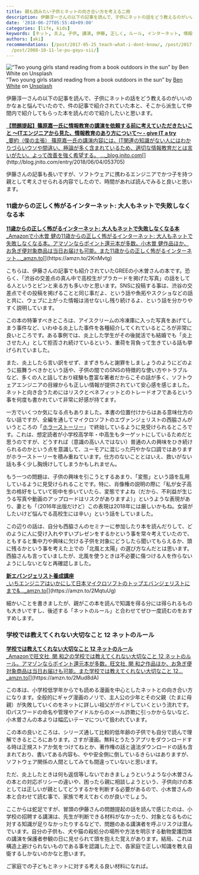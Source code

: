 ```yaml
---
title: 親も読みたい子供とネットの向き合い方を考える二冊
description: 伊藤淳一さんの以下の記事を読んで、子供にネットの話をどう教えるのがいいのかなぁと悩んでいたので、件の記事で紹介されていた本と、そこから派生して仲間内で紹介してもらった本を読んだので紹介したいと思います。
date: '2018-06-27T05:55:48+09:00'
categories: [life, kids]
keywords: [ネット, 炎上, 子供, 講演, 伊藤, 正しく, ルール, インターネット, 情報教育, 大人]
authors: [aki]
recommendations: [/post/2017-05-25_teach-what-i-dont-know/, /post/2017-12-23_----------------------701333a45696/,
  /post/2008-10-11-le-pu-gayu-sii/]
---
```


![“Two young girls stand reading from a book outdoors in the sun” by [Ben White](https://unsplash.com/@benwhitephotography?utm_source=medium&utm_medium=referral) on [Unsplash](https://unsplash.com?utm_source=medium&utm_medium=referral)](/img/0__ejTjhrTvclboS__B1.jpg)
“Two young girls stand reading from a book outdoors in the sun” by [Ben White](https://unsplash.com/@benwhitephotography?utm_source=medium&utm_medium=referral) on [Unsplash](https://unsplash.com?utm_source=medium&utm_medium=referral)

伊藤淳一さんの以下の記事を読んで、子供にネットの話をどう教えるのがいいのかなぁと悩んでいたので、件の記事で紹介されていた本と、そこから派生して仲間内で紹介してもらった本を読んだので紹介したいと思います。

[**【問題提起】篠原嘉一氏に情報教育の講演を依頼する前に考えていただきたいこと ～ITエンジニアから見た、情報教育のあり方について～ - give IT a try**  
_要約（僕の主張） 篠原嘉一氏の講演内容には、IT関連の知識がない人にはわかりづらいウソや間違い、極論が多く含まれているため、適切な情報教育だとは言いがたい。よって改善を強く希望する。 ..._blog.jnito.com](http://blog.jnito.com/entry/2018/06/04/053705 "http://blog.jnito.com/entry/2018/06/04/053705")[](http://blog.jnito.com/entry/2018/06/04/053705)

伊藤さんの記事も長いですが、ソフトウェアに携わるエンジニアでかつ子を持つ親として考えさせられる内容でしたので、時間があれば読んでみると良いと思います。

### 11歳からの正しく怖がるインターネット: 大人もネットで失敗しなくなる本

[**11歳からの正しく怖がるインターネット: 大人もネットで失敗しなくなる本**  
_Amazonで小木曽 健の11歳からの正しく怖がるインターネット: 大人もネットで失敗しなくなる本。アマゾンならポイント還元本が多数。小木曽 健作品ほか、お急ぎ便対象商品は当日お届けも可能。また11歳からの正しく怖がるインターネット…_amzn.to](https://amzn.to/2KnMvtg "https://amzn.to/2KnMvtg")[](https://amzn.to/2KnMvtg)

こちらは、伊藤さんの記事でも紹介されていたGREEの小木曽さんの本です。恐らく、「渋谷の交差点の真ん中で高校生がプラカードを掲げた写真」の話をしてる人というとピンと来る方も多いかと思います。SNSに投稿する事は、渋谷の交差点でその投稿を掲げることと同じ事だよ、という話や魚拓やスクショなどの話と共に、ウェブに上がった情報は消せないし残り続けるよ、という話を分かりやすく説明しています。

この本の特筆すべきところは、アイスクリームの冷凍庫に入った写真をあげてしまう事件など、いわゆる炎上した事件を各種紹介してくれているところが非常に良いところです。ある事例では、炎上した学生がその後就活でも結婚でも「炎上させた人」として拒否され続けているという、重荷を背負って生きている話も挙げられていました。

また、炎上したら言い訳をせず、まずきちんと謝罪をしましょうのようにどのように振舞うべきかという話や、子供の間でのSNSの特徴的な使い方やトラブルなど、多くの人と話しており経験も豊富な著者だからこその話が多く、ソフトウェアエンジニアの目線からも正しい情報が提供されていて安心感を感じました。ネットと向き合うためにはリスクとベネフィットとのトレードオフであるという事を何度も書かれていて非常に好感が持てます。

一方でいくつか気になる点もありました。本書の位置付けからはある意味仕方のない話ですが、全編を通してマイクロソフトのエヴァンジェリストの西脇さんがいうところの「[ホラーストーリー](http://diamond.jp/articles/-/75761)」で終始しているように見受けられるところです。これは、想定読者が小学校高学年・中高生もターゲットにしているためだと思うのですが、どうすれば（意識の高い人ではない）普通の人の興味をひき続けられるのかという点を意識して、ユーモアに混じった円やかな口調ではありますがホラーストーリーを積み重ねています。仕方のないこととはいえ、救いがない話も多く少し胸焼けしてしまうかもしれません。

もう一つの問題は、子供の興味を引こうとするあまり、「変態」という語を乱用しているように見受けられることです。特に、肖像権の説明の際に「私が女子高生の格好をしていて街中を歩いていたら、変態ですよね（だから、不利益が生じうる写真や動画のアップロードはリスクがありますよ）」というような表現があり、妻とも「（2016年出版だけど）この表現は2018年には厳しいかもね。女装がしたいけど悩んでる高校生には辛い」という話をしていました。

この辺りの話は、自分も西脇さんのセミナーに参加したり本を読んだりして、どのように人に受け入れやすいプレゼンをするかという事を常々考えていたので、ともすると集中力や興味に欠ける子供を対象にどうしたら聞いてもらえるか、頭に残るかという事を考えた上での「北風と太陽」の選び方なんだとは思います。西脇さんも言っていましたが、北風を使うときは不必要に傷つける人を作らないようにしないとなと再確認しました。

[**新エバンジェリスト養成講座**  
_いちエンジニアはいかにして日本マイクロソフトのトップエバンジェリストにまで&..._amzn.to](https://amzn.to/2MqtuUg "https://amzn.to/2MqtuUg")[](https://amzn.to/2MqtuUg)

細かいことを書きましたが、親がこの本を読んで知識を得る分には得られるものも大きいですし、後述する「ネットのルール」と合わせてぜひ一度読むのをおすすめします。

### 学校では教えてくれない大切なこと 12 ネットのルール

[**学校では教えてくれない大切なこと 12 ネットのルール**  
_Amazonで旺文社, 関 和之の学校では教えてくれない大切なこと 12 ネットのルール。アマゾンならポイント還元本が多数。旺文社, 関 和之作品ほか、お急ぎ便対象商品は当日お届けも可能。また学校では教えてくれない大切なこと 12…_amzn.to](https://amzn.to/2Mud8dA "https://amzn.to/2Mud8dA")[](https://amzn.to/2Mud8dA)

この本は、小学校低学年からでも読める漫画を中心としたネットとの向き合い方になります。全般的にギャグ漫画のノリで、主人公の少年とその父親（たまに母親）が失敗していくのをネットに詳しい祖父がガイドしていくという流れです。IDパスワードの命名や管理やアイドルからのメール詐欺に引っかからないなど、小木曽さんの本よりは幅広いテーマについて扱われています。

この本の良いところは、シリーズ通して比較的低年齢の子供でも自分で読んで理解できるところにあります。さすが漫画。無料とうたうアプリをダウンロードする時は正規ストアか気をつけてねとか、著作権の話と違法ダウンロードの話も含まれており、書いてある内容も、やや安全側に倒しているきらいはありますが、ソフトウェア関係の人間としてみても間違っていないと思います。

ただ、炎上したときは何も返信等しないでおきましょうというような小木曽さんの本との対応ポリシーの違いや、困ったら親に相談しようという、子供向けの本としては正しいが親としてどうするかを判断する必要があるので、小木曽さんの本と合わせて読む事で、家族で考えておくのが良いでしょう。

ここからは蛇足ですが、冒頭の伊藤さんの問題提起の話を読んで感じたのは、小学校の招聘する講演は、先生が判断できる材料がなかったり、対象となるものに対する知識が足りなかったりするなどで、問題のある講演者を呼ぶリスクは潜んでいます。自分の子供も、犬や猫の殺処分の場所や方法を明示する動物愛護団体の講演を保護者参観の日に見せられて頭を抱えた覚えがあります。結局、これは構造上避けられないものである事を認識した上で、各家庭で正しい知識を教え自衛するしかないのかなと思います。

ご家庭での子どもとネットに対する考える良い材料になれば。